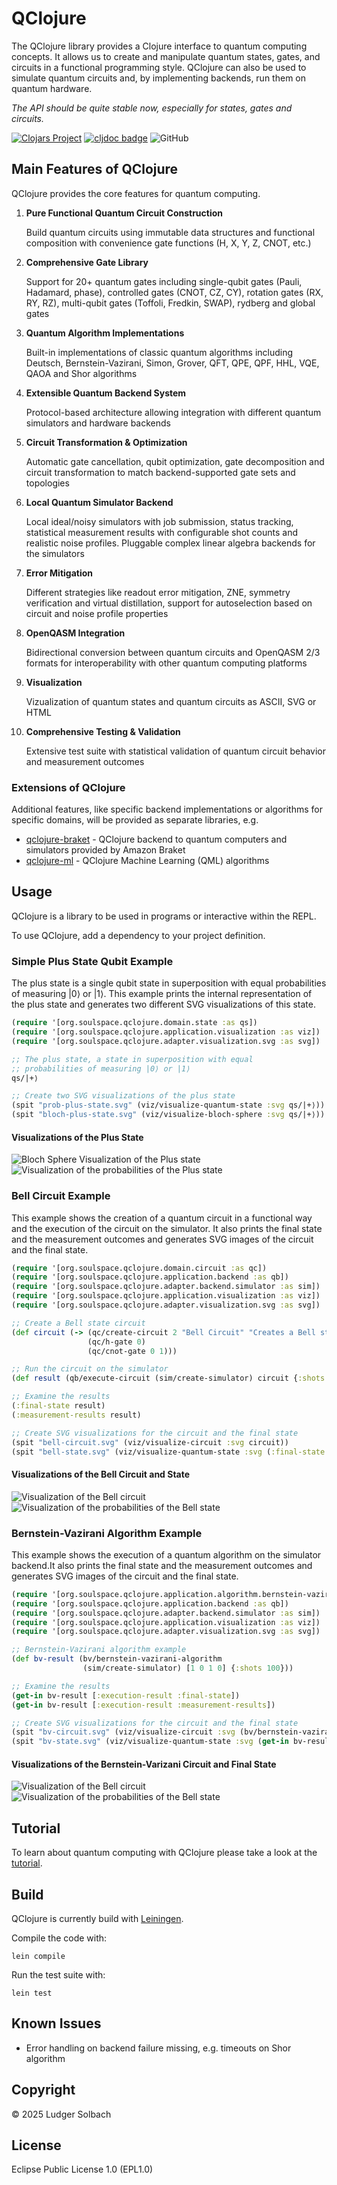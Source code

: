 # QClojure
The QClojure library provides a Clojure interface to quantum computing concepts. It allows us to create and manipulate quantum states, gates, and circuits in a functional programming style. QClojure can also be used to simulate quantum circuits and, by implementing backends, run them on quantum hardware.

*The API should be quite stable now, especially for states, gates and circuits.*

[![Clojars Project](https://img.shields.io/clojars/v/org.soulspace/qclojure.svg)](https://clojars.org/org.soulspace/qclojure)
[![cljdoc badge](https://cljdoc.org/badge/org.soulspace/qclojure)](https://cljdoc.org/d/org.soulspace/qclojure)
![GitHub](https://img.shields.io/github/license/lsolbach/QClojure)

## Main Features of QClojure
QClojure provides the core features for quantum computing.

1. **Pure Functional Quantum Circuit Construction**

   Build quantum circuits using immutable data structures and functional composition with convenience gate functions (H, X, Y, Z, CNOT, etc.)

1. **Comprehensive Gate Library**

   Support for 20+ quantum gates including single-qubit gates (Pauli, Hadamard, phase), controlled gates (CNOT, CZ, CY), rotation gates (RX, RY, RZ), multi-qubit gates (Toffoli, Fredkin, SWAP), rydberg and global gates

1. **Quantum Algorithm Implementations**

   Built-in implementations of classic quantum algorithms including Deutsch, Bernstein-Vazirani, Simon, Grover, QFT, QPE, QPF, HHL, VQE, QAOA and Shor algorithms

1. **Extensible Quantum Backend System**

   Protocol-based architecture allowing integration with different quantum simulators and hardware backends

1. **Circuit Transformation & Optimization**

   Automatic gate cancellation, qubit optimization, gate decomposition and circuit transformation to match backend-supported gate sets and topologies

1. **Local Quantum Simulator Backend**

   Local ideal/noisy simulators with job submission, status tracking, statistical measurement results with configurable shot counts and realistic noise profiles. Pluggable complex linear algebra backends for the simulators

1. **Error Mitigation**
   
   Different strategies like readout error mitigation, ZNE, symmetry verification and virtual distillation, support for autoselection based on circuit and noise profile properties

1. **OpenQASM Integration**

   Bidirectional conversion between quantum circuits and OpenQASM 2/3 formats for interoperability with other quantum computing platforms

1. **Visualization**

   Vizualization of quantum states and quantum circuits as ASCII, SVG or HTML

1. **Comprehensive Testing & Validation**

   Extensive test suite with statistical validation of quantum circuit behavior and measurement outcomes

### Extensions of QClojure
Additional features, like specific backend implementations or algorithms for specific domains, will be provided as separate libraries, e.g.
* [qclojure-braket](https://github.com/lsolbach/qclojure-braket) - QClojure backend to quantum computers and simulators provided by Amazon Braket
* [qclojure-ml](https://github.com/lsolbach/qclojure-ml) - QClojure Machine Learning (QML) algorithms

## Usage
QClojure is a library to be used in programs or interactive within the REPL.

To use QClojure, add a dependency to your project definition.

### Simple Plus State Qubit Example
The plus state is a single qubit state in superposition with equal
probabilities of measuring |0⟩ or |1⟩.
This example prints the internal representation of the plus state
and generates two different SVG visualizations of this state.

```clojure
(require '[org.soulspace.qclojure.domain.state :as qs])
(require '[org.soulspace.qclojure.application.visualization :as viz])
(require '[org.soulspace.qclojure.adapter.visualization.svg :as svg])

;; The plus state, a state in superposition with equal
;; probabilities of measuring |0⟩ or |1⟩
qs/|+⟩

;; Create two SVG visualizations of the plus state 
(spit "prob-plus-state.svg" (viz/visualize-quantum-state :svg qs/|+⟩))
(spit "bloch-plus-state.svg" (viz/visualize-bloch-sphere :svg qs/|+⟩))
```

#### Visualizations of the Plus State
![Bloch Sphere Visualization of the Plus state](/doc/images/bloch-plus-state.svg)
![Visualization of the probabilities of the Plus state](/doc/images/prob-plus-state.svg)

### Bell Circuit Example
This example shows the creation of a quantum circuit in a functional way and
the execution of the circuit on the simulator. It also prints the final state
and the measurement outcomes and generates SVG images of the circuit and the
final state.

```clojure
(require '[org.soulspace.qclojure.domain.circuit :as qc])
(require '[org.soulspace.qclojure.application.backend :as qb])
(require '[org.soulspace.qclojure.adapter.backend.simulator :as sim])
(require '[org.soulspace.qclojure.application.visualization :as viz])
(require '[org.soulspace.qclojure.adapter.visualization.svg :as svg])

;; Create a Bell state circuit
(def circuit (-> (qc/create-circuit 2 "Bell Circuit" "Creates a Bell state")
                 (qc/h-gate 0)
                 (qc/cnot-gate 0 1)))

;; Run the circuit on the simulator
(def result (qb/execute-circuit (sim/create-simulator) circuit {:shots 1000}))

;; Examine the results
(:final-state result)
(:measurement-results result)

;; Create SVG visualizations for the circuit and the final state
(spit "bell-circuit.svg" (viz/visualize-circuit :svg circuit))
(spit "bell-state.svg" (viz/visualize-quantum-state :svg (:final-state result)))
```

#### Visualizations of the Bell Circuit and State
![Visualization of the Bell circuit](/doc/images/bell-circuit.svg)
![Visualization of the probabilities of the Bell state](/doc/images/bell-state.svg)

### Bernstein-Vazirani Algorithm Example
This example shows the execution of a quantum algorithm on the simulator backend.It also prints the final state and the measurement outcomes and generates SVG
images of the circuit and the final state.

```clojure
(require '[org.soulspace.qclojure.application.algorithm.bernstein-vazirani :as bv])
(require '[org.soulspace.qclojure.application.backend :as qb])
(require '[org.soulspace.qclojure.adapter.backend.simulator :as sim])
(require '[org.soulspace.qclojure.application.visualization :as viz])
(require '[org.soulspace.qclojure.adapter.visualization.svg :as svg])

;; Bernstein-Vazirani algorithm example
(def bv-result (bv/bernstein-vazirani-algorithm
                (sim/create-simulator) [1 0 1 0] {:shots 100}))

;; Examine the results
(get-in bv-result [:execution-result :final-state])
(get-in bv-result [:execution-result :measurement-results])

;; Create SVG visualizations for the circuit and the final state
(spit "bv-circuit.svg" (viz/visualize-circuit :svg (bv/bernstein-vazirani-circuit [1 0 1 0])))
(spit "bv-state.svg" (viz/visualize-quantum-state :svg (get-in bv-result [:execution-result :final-state])))
```

#### Visualizations of the Bernstein-Varizani Circuit and Final State
![Visualization of the Bell circuit](/doc/images/bv-circuit.svg)
![Visualization of the probabilities of the Bell state](/doc/images/bv-state.svg)

## Tutorial
To learn about quantum computing with QClojure please take a look at the [tutorial](/notebook/tutorial.clj).

## Build
QClojure is currently build with [Leiningen](https://leiningen.org/).

Compile the code with:

```
lein compile
```

Run the test suite with:

```
lein test
```

## Known Issues
* Error handling on backend failure missing, e.g. timeouts on Shor algorithm

## Copyright
© 2025 Ludger Solbach

## License
Eclipse Public License 1.0 (EPL1.0)
